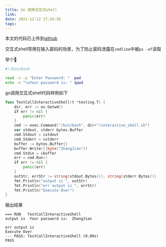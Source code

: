 ```yaml
---
title: Go 调用交互式shell
link:
date: 2021-12-12 17:34:56
tags:
---
```


本文的代码已上传到[github](https://github.com/hezhangjian/go_demo/blob/main/demo_shell/interactive_shell_test.go)

交互式shell常用在输入密码的场景，为了防止密码泄露在`cmdline`中被`ps -ef`读取

举个🌰

```bash
#!/bin/bash

read -s -p "Enter Password: "  pwd
echo -e "\nYour password is: " $pwd
```

go调用交互式shell代码样例如下

```go
func TestCallInteractiveShell(t *testing.T) {
	dir, err := os.Getwd()
	if err != nil {
		panic(err)
	}
	cmd := exec.Command("/bin/bash", dir+"/interactive_shell.sh")
	var stdout, stderr bytes.Buffer
	cmd.Stdout = &stdout
	cmd.Stderr = &stderr
	buffer := bytes.Buffer{}
	buffer.Write([]byte("ZhangJian"))
	cmd.Stdin = &buffer
	err = cmd.Run()
	if err != nil {
		panic(err)
	}
	outStr, errStr := string(stdout.Bytes()), string(stderr.Bytes())
	fmt.Println("output is ", outStr)
	fmt.Println("err output is ", errStr)
	fmt.Println("Execute Over")
}
```

输出结果

```
=== RUN   TestCallInteractiveShell
output is  Your password is:  ZhangJian

err output is  
Execute Over
--- PASS: TestCallInteractiveShell (0.00s)
PASS
```
